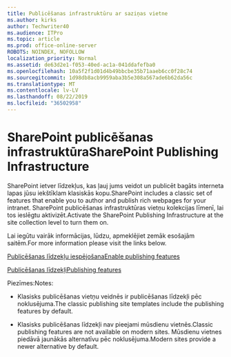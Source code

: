 ```yaml
---
title: Publicēšanas infrastruktūru ar saziņas vietne
ms.author: kirks
author: Techwriter40
ms.audience: ITPro
ms.topic: article
ms.prod: office-online-server
ROBOTS: NOINDEX, NOFOLLOW
localization_priority: Normal
ms.assetid: de63d2e1-f053-40ed-ac1a-041ddafefba0
ms.openlocfilehash: 10a5f2f1d01d4b49bbcbe35b71aaeb6cc0f28c74
ms.sourcegitcommit: 1d98db8acb9959aba3b5e308a567ade6b62da56c
ms.translationtype: MT
ms.contentlocale: lv-LV
ms.lasthandoff: 08/22/2019
ms.locfileid: "36502958"
---
```

# <a name="sharepoint-publishing-infrastructure"></a><span data-ttu-id="79694-102">SharePoint publicēšanas infrastruktūra</span><span class="sxs-lookup"><span data-stu-id="79694-102">SharePoint Publishing Infrastructure</span></span>


<span data-ttu-id="79694-103">SharePoint ietver līdzekļus, kas ļauj jums veidot un publicēt bagāts interneta lapas jūsu iekštīklam klasiskās kopu.</span><span class="sxs-lookup"><span data-stu-id="79694-103">SharePoint includes a classic set of features that enable you to author and publish rich webpages for your intranet.</span></span> <span data-ttu-id="79694-104">SharePoint publicēšanas infrastruktūras vietņu kolekcijas līmenī, lai tos ieslēgtu aktivizēt.</span><span class="sxs-lookup"><span data-stu-id="79694-104">Activate the SharePoint Publishing Infrastructure at the site collection level to turn them on.</span></span>

<span data-ttu-id="79694-105">Lai iegūtu vairāk informācijas, lūdzu, apmeklējiet zemāk esošajām saitēm.</span><span class="sxs-lookup"><span data-stu-id="79694-105">For more information please visit the links below.</span></span>

[<span data-ttu-id="79694-106">Publicēšanas līdzekļu iespējošana</span><span class="sxs-lookup"><span data-stu-id="79694-106">Enable publishing features</span></span>](https://support.office.com/article/Enable-publishing-features-479677A6-8B33-4AC7-907D-071C1C7E4518)

[<span data-ttu-id="79694-107">Publicēšanas līdzekļi</span><span class="sxs-lookup"><span data-stu-id="79694-107">Publishing features</span></span>](https://support.office.com/article/Features-enabled-in-a-SharePoint-Online-publishing-site-3AB3810C-3C2C-4361-9D0E-0CBE666EA0B0?wt.mc_id=O365_Portal_MMaven#__toc336865553)

<span data-ttu-id="79694-108">Piezīmes:</span><span class="sxs-lookup"><span data-stu-id="79694-108">Notes:</span></span>

- <span data-ttu-id="79694-109">Klasisks publicēšanas vietņu veidnēs ir publicēšanas līdzekļi pēc noklusējuma.</span><span class="sxs-lookup"><span data-stu-id="79694-109">The classic publishing site templates include the publishing features by default.</span></span>

- <span data-ttu-id="79694-110">Klasisks publicēšanas līdzekļi nav pieejami mūsdienu vietnēs.</span><span class="sxs-lookup"><span data-stu-id="79694-110">Classic publishing features are not available on modern sites.</span></span> <span data-ttu-id="79694-111">Mūsdienu vietnes piedāvā jaunākās alternatīvu pēc noklusējuma.</span><span class="sxs-lookup"><span data-stu-id="79694-111">Modern sites provide a newer alternative by default.</span></span>

